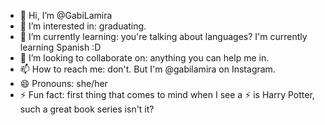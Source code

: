 - 👋 Hi, I’m @GabiLamira
- 👀 I’m interested in: graduating.
- 🌱 I’m currently learning: you're talking about languages? I'm currently learning Spanish :D
- 💞️ I’m looking to collaborate on: anything you can help me in.
- 📫 How to reach me: don't. But I'm @gabilamira on Instagram.
- 😄 Pronouns: she/her
- ⚡ Fun fact: first thing that comes to mind when I see a ⚡ is Harry Potter, such a great book series isn't it? 

<!---
GabiLamira/GabiLamira is a ✨ special ✨ repository because its `README.md` (this file) appears on your GitHub profile.
You can click the Preview link to take a look at your changes.
--->
